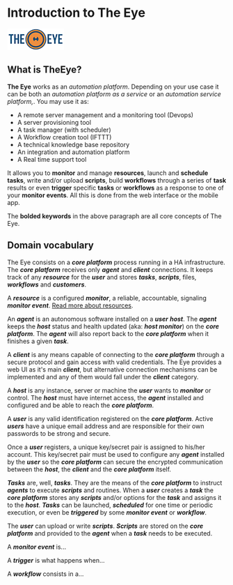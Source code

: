 # Introduction to The Eye

[![theeye.io](images/logo-theeye-theOeye-logo2.png)](https://theeye.io/en/index.html)

## What is TheEye?

**The Eye** works as an _automation platform_. Depending on your use case it can be both an _automation platform as a service_ or an _automation service platform,_. You may use it as:

* A remote server management and a monitoring tool \(Devops\)
* A server provisioning tool
* A task manager \(with scheduler\)
* A Workflow creation tool \(IFTTT\)
* A technical knowledge base repository
* An integration and automation platform
* A Real time support tool

It allows you to **monitor** and manage **resources**, launch and **schedule** **tasks**, write and/or upload **scripts**, build **workflows** through a series of **task** results or even **trigger** specific **tasks** or **workflows** as a response to one of your **monitor events**. All this is done from the web interface or the mobile app.

The **bolded keywords** in the above paragraph are all core concepts of The Eye.

## Domain vocabulary

The Eye consists on a _**core platform**_ process running in a HA infrastructure. The _**core platform**_ receives only _**agent**_ and _**client**_ connections. It keeps track of any _**resource**_ for the _**user**_ and stores _**tasks**_, _**scripts**_, files, _**workflows**_ and _**customers**_.

A _**resource**_ is a configured _**monitor**_, a reliable, accountable, signaling _**monitor event**_. [Read more about resources](core-concepts/index.md).

An _**agent**_ is an autonomous software installed on a _**user**_ _**host**_. The _**agent**_ keeps the _**host**_ status and health updated \(aka: _**host monitor**_\) on the _**core platform**_. The _**agent**_ will also report back to the _**core platform**_ when it finishes a given _**task**_.

A _**client**_ is any means capable of connecting to the _**core platform**_ through a secure protocol and gain access with valid credentials. The Eye provides a web UI as it's main _**client**_, but alternative connection mechanisms can be implemented and any of them would fall under the _**client**_ category.

A _**host**_ is any instance, server or machine the _**user**_ wants to _**monitor**_ or control. The _**host**_ must have internet access, the _**agent**_ installed and configured and be able to reach the _**core platform**_.

A _**user**_ is any valid identification registered on the _**core platform**_. Active _**users**_ have a unique email address and are responsible for their own passwords to be strong and secure.

Once a _**user**_ registers, a unique key/secret pair is assigned to his/her account. This key/secret pair must be used to configure any _**agent**_ installed by the _**user**_ so the _**core platform**_ can secure the encrypted communication between the _**host**_, the _**client**_ and the _**core platform**_ itself.

_**Tasks**_ are, well, _**tasks**_. They are the means of the _**core platform**_ to instruct _**agents**_ to execute _**scripts**_ and routines. When a _**user**_ creates a _**task**_ the _**core platform**_ stores any _**scripts**_ and/or options for the _**task**_ and assigns it to the _**host**_. _**Tasks**_ can be launched, _**scheduled**_ for one time or periodic execution, or even be _**triggered**_ by some _**monitor event**_ or _**workflow**_.

The _**user**_ can upload or write _**scripts**_. _**Scripts**_ are stored on the _**core platform**_ and provided to the _**agent**_ when a _**task**_ needs to be executed.

A _**monitor event**_ is...

A _**trigger**_ is what happens when...

A _**workflow**_ consists in a...


